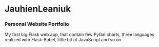 # JauhienLeaniuk
### Personal Website Portfolio<br />
My first big Flask web app, that contain few PyGal charts, three languages realized with Flask-Babel, little bit of JavaScript and so on 
